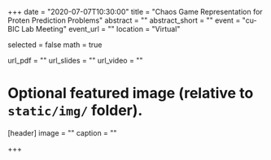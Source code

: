 +++
date = "2020-07-07T10:30:00"
title = "Chaos Game Representation for Proten Prediction Problems"
abstract = ""
abstract_short = ""
event = "cu-BIC Lab Meeting"
event_url = ""
location = "Virtual"

selected = false
math = true

url_pdf = ""
url_slides = ""
url_video = ""

# Optional featured image (relative to `static/img/` folder).
[header]
image = ""
caption = ""

+++


